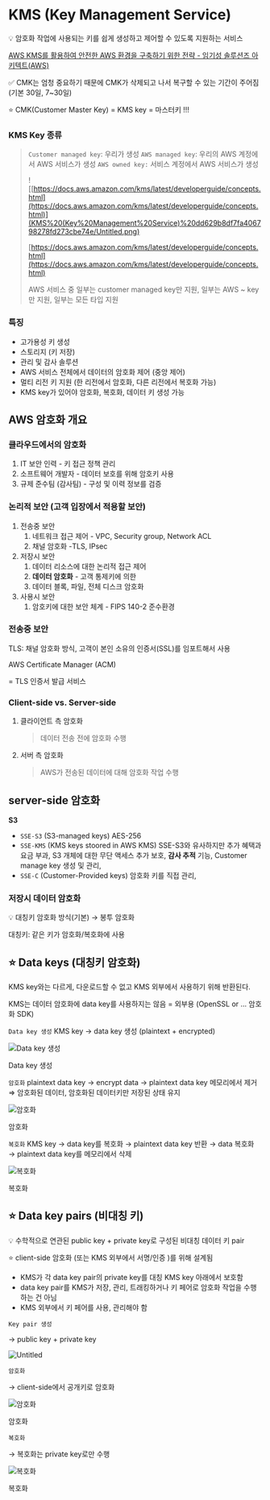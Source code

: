 # KMS (Key Management Service)

<aside>
💡 암호화 작업에 사용되는 키를 쉽게 생성하고 제어할 수 있도록 지원하는 서비스

</aside>

[AWS KMS를 활용하여 안전한 AWS 환경을 구축하기 위한 전략 - 임기성 솔루션즈 아키텍트(AWS)](https://youtu.be/wjsEwusxMqE)

✅ CMK는 엄청 중요하기 때문에 CMK가 삭제되고 나서 복구할 수 있는 기간이 주어짐 (기본 30일, 7~30일)

<aside>
⭐ CMK(Customer Master Key) = KMS key = 마스터키 !!!

</aside>

### KMS Key 종류

> `Customer managed key`: 우리가 생성
`AWS managed key`: 우리의 AWS 계정에서 AWS 서비스가 생성
`AWS owned key:` 서비스 계정에서 AWS 서비스가 생성
> 
> 
> ![[https://docs.aws.amazon.com/kms/latest/developerguide/concepts.html](https://docs.aws.amazon.com/kms/latest/developerguide/concepts.html)](KMS%20(Key%20Management%20Service)%20dd629b8df7fa406798278fd273cbe74e/Untitled.png)
> 
> [https://docs.aws.amazon.com/kms/latest/developerguide/concepts.html](https://docs.aws.amazon.com/kms/latest/developerguide/concepts.html)
> 
> AWS 서비스 중 일부는 customer managed key만 지원, 일부는 AWS ~ key만 지원, 일부는 모든 타입 지원
> 

### 특징

- 고가용성 키 생성
- 스토리지 (키 저장)
- 관리 및 감사 솔루션
- AWS 서비스 전체에서 데이터의 암호화 제어 (중앙 제어)
- 멀티 리전 키 지원 (한 리전에서 암호화, 다른 리전에서 복호화 가능)
- KMS key가 있어야 암호화, 복호화, 데이터 키 생성 가능

## AWS 암호화 개요

### 클라우드에서의 암호화

1. IT 보안 인력 - 키 접근 정책 관리
2. 소프트웨어 개발자 - 데이터 보호를 위해 암호키 사용
3. 규제 준수팀 (감사팀) - 구성 및 이력 정보를 검증

### 논리적 보안 (고객 입장에서 적용할 보안)

1. 전송중 보안
    1. 네트워크 접근 제어 - VPC, Security group, Network ACL
    2. 채널 암호화 -TLS, IPsec
2. 저장시 보안
    1. 데이터 리소스에 대한 논리적 접근 제어
    2. **데이터 암호화** - 고객 통제키에 의한
    3. 데이터 블록, 파일, 전체 디스크 암호화
3. 사용시 보안
    1. 암호키에 대한 보안 체계 - FIPS 140-2 준수환경

### 전송중 보안

TLS: 채널 암호화 방식, 고객이 본인 소유의 인증서(SSL)를 임포트해서 사용

AWS Certificate Manager (ACM)

= TLS 인증서 발급 서비스 

### Client-side vs. Server-side

1. 클라이언트 측 암호화
    
    > 데이터 전송 전에 암호화 수행
    > 
2. 서버 측 암호화
    
    > AWS가 전송된 데이터에 대해 암호화 작업 수행
    > 

## server-side 암호화

**S3**

- `SSE-S3` (S3-managed keys) AES-256
- `SSE-KMS` (KMS keys stoored in AWS KMS) SSE-S3와 유사하지만 추가 혜택과 요금 부과, S3 개체에 대한 무단 액세스 추가 보호, **감사 추적** 기능, Customer manage key 생성 및 관리,
- `SSE-C` (Customer-Provided keys) 암호화 키를 직접 관리,

### 저장시 데이터 암호화

<aside>
💡 대칭키 암호화 방식(기본) → 봉투 암호화

</aside>

대칭키: 같은 키가 암호화/복호화에 사용

## ⭐ Data keys (대칭키 암호화)

KMS key와는 다르게, 다운로드할 수 없고 KMS 외부에서 사용하기 위해 반환된다.

KMS는 데이터 암호화에 data key를 사용하지는 않음 = 외부용 (OpenSSL or ... 암호화 SDK)

`Data key 생성` 
KMS key 
→ data key 생성 (plaintext + encrypted) 

![Data key 생성](KMS%20(Key%20Management%20Service)%20dd629b8df7fa406798278fd273cbe74e/Untitled%201.png)

Data key 생성

`암호화` 
plaintext data key 
→ encrypt data 
→ plaintext data key 메모리에서 제거 
⇒ 암호화된 데이터, 암호화된 데이터키만 저장된 상태 유지 

![암호화](KMS%20(Key%20Management%20Service)%20dd629b8df7fa406798278fd273cbe74e/Untitled%202.png)

암호화

`복호화` 
KMS key 
→ data key를 복호화 
→ plaintext data key 반환 
→ data 복호화 
→ plaintext data key를 메모리에서 삭제

![복호화](KMS%20(Key%20Management%20Service)%20dd629b8df7fa406798278fd273cbe74e/Untitled%203.png)

복호화

## ⭐ Data key pairs (비대칭 키)

<aside>
💡 수학적으로 연관된 public key + private key로 구성된 비대칭 데이터 키 pair

</aside>

⭐ client-side 암호화 (또는 KMS 외부에서 서명/인증 )를 위해 설계됨

- KMS가 각 data key pair의 private key를 대칭 KMS key 아래에서 보호함
- data key pair를 KMS가 저장, 관리, 트래킹하거나 키 페어로 암호화 작업을 수행하는 건 아님
- KMS 외부에서 키 페어를 사용, 관리해야 함

`Key pair 생성`

→ public key + private key

![Untitled](KMS%20(Key%20Management%20Service)%20dd629b8df7fa406798278fd273cbe74e/Untitled%204.png)

`암호화`

→ client-side에서 공개키로 암호화

![암호화](KMS%20(Key%20Management%20Service)%20dd629b8df7fa406798278fd273cbe74e/Untitled%205.png)

암호화

`복호화`

→ 복호화는 private key로만 수행

![복호화](KMS%20(Key%20Management%20Service)%20dd629b8df7fa406798278fd273cbe74e/Untitled%206.png)

복호화